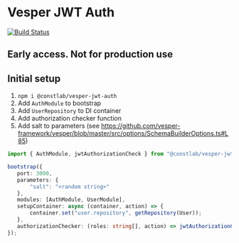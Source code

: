 # Vesper JWT Auth

[![Build Status](https://travis-ci.org/constlab/vesper-jwt-auth.svg?branch=master)](https://travis-ci.org/constlab/vesper-jwt-auth)

## Early access. Not for production use

## Initial setup

1. `npm i @constlab/vesper-jwt-auth`
2. Add `AuthModule` to bootstrap
3. Add `UserRepository` to DI container
4. Add authorization checker function
5. Add salt to parameters (see https://github.com/vesper-framework/vesper/blob/master/src/options/SchemaBuilderOptions.ts#L85)

 ```typescript
 import { AuthModule, jwtAuthorizationCheck } from "@constlab/vesper-jwt-auth";
 
 bootstrap({
	port: 3000,
	parameters: {
		"salt": "<random string>"
	},
	modules: [AuthModule, UserModule],
	setupContainer: async (container, action) => {
		container.set("user.repository", getRepository(User));
	},
	authorizationChecker: (roles: string[], action) => jwtAuthorizationCheck(roles, action)
});
 ```
